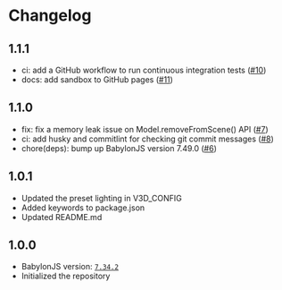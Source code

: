 # Changelog

## 1.1.1
- ci: add a GitHub workflow to run continuous integration tests ([#10](https://github.com/amzn/lib-3d-scene-viewer/pull/10))
- docs: add sandbox to GitHub pages ([#11](https://github.com/amzn/lib-3d-scene-viewer/pull/11))

## 1.1.0
- fix: fix a memory leak issue on Model.removeFromScene() API ([#7](https://github.com/amzn/lib-3d-scene-viewer/pull/7))
- ci: add husky and commitlint for checking git commit messages ([#8](https://github.com/amzn/lib-3d-scene-viewer/pull/8))
- chore(deps): bump up BabylonJS version 7.49.0 ([#6](https://github.com/amzn/lib-3d-scene-viewer/pull/6))

## 1.0.1
- Updated the preset lighting in V3D_CONFIG
- Added keywords to package.json
- Updated README.md

## 1.0.0
- BabylonJS version: [`7.34.2`](https://github.com/BabylonJS/Babylon.js/releases/tag/7.34.2)
- Initialized the repository
